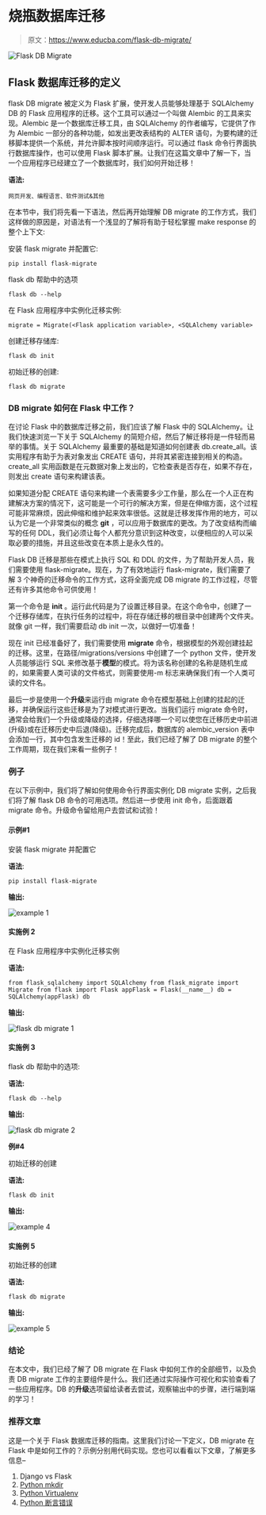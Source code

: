 # 烧瓶数据库迁移

> 原文：<https://www.educba.com/flask-db-migrate/>

![Flask DB Migrate](img/c24cbe88334958f45f0d79eae97f3d54.png)



## Flask 数据库迁移的定义

flask DB migrate 被定义为 Flask 扩展，使开发人员能够处理基于 SQLAlchemy DB 的 Flask 应用程序的迁移。这个工具可以通过一个叫做 Alembic 的工具来实现。Alembic 是一个数据库迁移工具，由 SQLAlchemy 的作者编写，它提供了作为 Alembic 一部分的各种功能，如发出更改表结构的 ALTER 语句，为要构建的迁移脚本提供一个系统，并允许脚本按时间顺序运行。可以通过 flask 命令行界面执行数据库操作，也可以使用 Flask 脚本扩展。让我们在这篇文章中了解一下，当一个应用程序已经建立了一个数据库时，我们如何开始迁移！

**语法:**

<small>网页开发、编程语言、软件测试&其他</small>

在本节中，我们将先看一下语法，然后再开始理解 DB migrate 的工作方式，我们这样做的原因是，对语法有一个浅显的了解将有助于轻松掌握 make response 的整个上下文:

安装 flask migrate 并配置它:

`pip install flask-migrate`

flask db 帮助中的选项

`flask db --help`

在 Flask 应用程序中实例化迁移实例:

`migrate = Migrate(<Flask application variable>, <SQLAlchemy variable>`

创建迁移存储库:

`flask db init`

初始迁移的创建:

`flask db migrate`

### DB migrate 如何在 Flask 中工作？

在讨论 Flask 中的数据库迁移之前，我们应该了解 Flask 中的 SQLAlchemy。让我们快速浏览一下关于 SQLAlchemy 的简短介绍，然后了解迁移将是一件轻而易举的事情。关于 SQLAlchemy 最重要的基础是知道如何创建表 db.create_all。该实用程序有助于为表对象发出 CREATE 语句，并将其紧密连接到相关的构造。create_all 实用函数是在元数据对象上发出的，它检查表是否存在，如果不存在，则发出 create 语句来构建该表。

如果知道分配 CREATE 语句来构建一个表需要多少工作量，那么在一个人正在构建解决方案的情况下，这可能是一个可行的解决方案，但是在伸缩方面，这个过程可能非常麻烦，因此伸缩和维护起来效率很低。这就是迁移发挥作用的地方，可以认为它是一个非常类似的概念 **git** ，可以应用于数据库的更改。为了改变结构而编写的任何 DDL，我们必须让每个人都充分意识到这种改变，以便相应的人可以采取必要的措施，并且这些改变在本质上是永久性的。

Flask DB 迁移是那些在模式上执行 SQL 和 DDL 的文件，为了帮助开发人员，我们需要使用 flask-migrate。现在，为了有效地运行 flask-migrate，我们需要了解 3 个神奇的迁移命令的工作方式，这将全面完成 DB migrate 的工作过程，尽管还有许多其他命令可供使用！

第一个命令是 **init** 。运行此代码是为了设置迁移目录。在这个命令中，创建了一个迁移存储库，在执行任务的过程中，将在存储迁移的根目录中创建两个文件夹。就像 git 一样，我们需要启动 db init 一次，以做好一切准备！

现在 init 已经准备好了，我们需要使用 **migrate** 命令，根据模型的外观创建挂起的迁移。这里，在路径/migrations/versions 中创建了一个 python 文件，使开发人员能够运行 SQL 来修改基于**模型**的模式。将为该名称创建的名称是随机生成的，如果需要人类可读的文件格式，则需要使用-m 标志来确保我们有一个人类可读的文件名。

最后一步是使用一个**升级**来运行由 migrate 命令在模型基础上创建的挂起的迁移，并确保运行这些迁移是为了对模式进行更改。当我们运行 migrate 命令时，通常会给我们一个升级或降级的选择，仔细选择哪一个可以使您在迁移历史中前进(升级)或在迁移历史中后退(降级)。迁移完成后，数据库的 alembic_version 表中会添加一行，其中包含发生迁移的 id！至此，我们已经了解了 DB migrate 的整个工作周期，现在我们来看一些例子！

### 例子

在以下示例中，我们将了解如何使用命令行界面实例化 DB migrate 实例，之后我们将了解 flask DB 命令的可用选项。然后进一步使用 init 命令，后面跟着 migrate 命令。升级命令留给用户去尝试和试验！

#### 示例#1

安装 flask migrate 并配置它

**语法**:

`pip install flask-migrate`

**输出:**

![example 1](img/4754ff767dbdf2ee1eefc9838a978643.png)



#### 实施例 2

在 Flask 应用程序中实例化迁移实例

**语法:**

`from flask_sqlalchemy import SQLAlchemy
from flask_migrate import Migrate
from flask import Flask
appFlask = Flask(__name__)
db = SQLAlchemy(appFlask)
db`

**输出:**

![flask db migrate 1](img/f1beba70673179a69ef0123da0c17c65.png)



#### 实施例 3

flask db 帮助中的选项:

**语法:**

`flask db --help`

**输出:**

![flask db migrate 2](img/be012f504c2be5618a9a35b18cbac78c.png)



**例#4**

初始迁移的创建

**语法:**

`flask db init`

**输出:**

![example 4](img/23cd2585dad49ff01b67f89abdcef0e4.png)



#### 实施例 5

初始迁移的创建

**语法:**

`flask db migrate`

**输出:**

![example 5](img/a44eb284100e643e68ab686b7b44fa3e.png)



### 结论

在本文中，我们已经了解了 DB migrate 在 Flask 中如何工作的全部细节，以及负责 DB migrate 工作的主要组件是什么。我们还通过实际操作可视化和实验查看了一些应用程序。DB 的**升级**选项留给读者去尝试，观察输出中的步骤，进行端到端的学习！

### 推荐文章

这是一个关于 Flask 数据库迁移的指南。这里我们讨论一下定义，DB migrate 在 Flask 中是如何工作的？示例分别用代码实现。您也可以看看以下文章，了解更多信息–

1.  Django vs Flask
2.  [Python mkdir](https://www.educba.com/python-mkdir/)
3.  [Python Virtualenv](https://www.educba.com/python-virtualenv/)
4.  [Python 断言错误](https://www.educba.com/python-assertionerror/)





